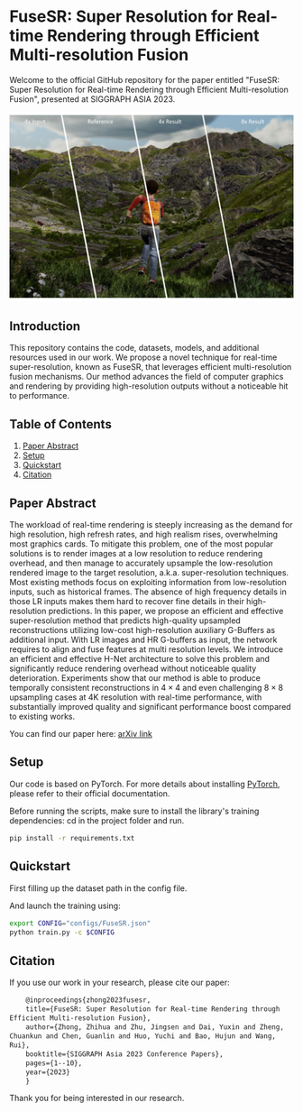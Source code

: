 # FuseSR: Super Resolution for Real-time Rendering through Efficient Multi-resolution Fusion 
Welcome to the official GitHub repository for the paper entitled "FuseSR: Super Resolution for Real-time Rendering through Efficient Multi-resolution Fusion", presented at SIGGRAPH ASIA 2023. 

![Banner Image](image/cover.jpeg) 

## Introduction 

This repository contains the code, datasets, models, and additional resources used in our work. We propose a novel technique for real-time super-resolution, known as FuseSR, that leverages efficient multi-resolution fusion mechanisms. Our method advances the field of computer graphics and rendering by providing high-resolution outputs without a noticeable hit to performance. 

## Table of Contents 

1. [Paper Abstract](#paper-abstract) 
2. [Setup](#setup) 
3. [Quickstart](#quickstart)
4. [Citation](#citation) 

## Paper Abstract 

The workload of real-time rendering is steeply increasing as the demand for high resolution, high refresh rates, and high realism rises, overwhelming most graphics cards. To mitigate this problem, one of the most popular solutions is to render images at a low resolution to reduce rendering overhead, and then manage to accurately upsample the low-resolution rendered image to the target resolution, a.k.a. super-resolution techniques. Most existing methods focus on exploiting information from low-resolution inputs, such as historical frames. The absence of high frequency details in those LR inputs makes them hard to recover fine details in their high-resolution predictions. In this paper, we propose an efficient and effective super-resolution method that predicts high-quality upsampled reconstructions utilizing low-cost high-resolution auxiliary G-Buffers as additional input. With LR images and HR G-buffers as input, the network requires to align and fuse features at multi resolution levels. We introduce an efficient and effective H-Net architecture to solve this problem and significantly reduce rendering overhead without noticeable quality deterioration. Experiments show that our method is able to produce temporally consistent reconstructions in $4 \times 4$ and even challenging $8 \times 8$ upsampling cases at 4K resolution with real-time performance, with substantially improved quality and significant performance boost compared to existing works.


You can find our paper here: [arXiv link](https://dl.acm.org/doi/abs/10.1145/3610548.3618209)

## Setup

Our code is based on PyTorch. For more details about installing [PyTorch](https://pytorch.org/get-started/locally/), please refer to their official documentation.

Before running the scripts, make sure to install the library's training dependencies: cd in the project folder and run.
```bash
pip install -r requirements.txt
```

## Quickstart

First filling up the dataset path in the config file.

And launch the training using:

```bash
export CONFIG="configs/FuseSR.json"
python train.py -c $CONFIG
```

## Citation 

If you use our work in your research, please cite our paper: 
```
    @inproceedings{zhong2023fusesr,
    title={FuseSR: Super Resolution for Real-time Rendering through Efficient Multi-resolution Fusion},
    author={Zhong, Zhihua and Zhu, Jingsen and Dai, Yuxin and Zheng, Chuankun and Chen, Guanlin and Huo, Yuchi and Bao, Hujun and Wang, Rui},
    booktitle={SIGGRAPH Asia 2023 Conference Papers},
    pages={1--10},
    year={2023}
    }
```

Thank you for being interested in our research.